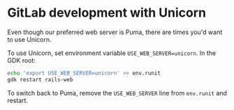 # GitLab development with Unicorn

Even though our preferred web server is Puma, there are times you'd want to use Unicorn.

To use Unicorn, set environment variable `USE_WEB_SERVER=unicorn`.
In the GDK root:

```sh
echo 'export USE_WEB_SERVER=unicorn' >> env.runit
gdk restart rails-web
```

To switch back to Puma, remove the `USE_WEB_SERVER` line from `env.runit` and restart.
